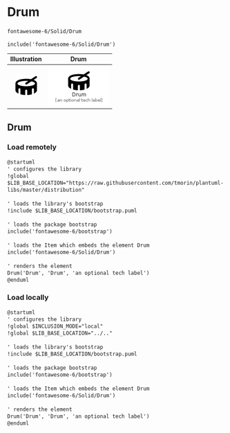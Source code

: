 # Drum


```text
fontawesome-6/Solid/Drum
```

```text
include('fontawesome-6/Solid/Drum')
```



| Illustration | Drum |
| :---: | :---: |
| ![illustration for Illustration](../../fontawesome-6/Solid/Drum.png) | ![illustration for Drum](../../fontawesome-6/Solid/Drum.Local.png) |




## Drum

### Load remotely
```plantuml
@startuml
' configures the library
!global $LIB_BASE_LOCATION="https://raw.githubusercontent.com/tmorin/plantuml-libs/master/distribution"

' loads the library's bootstrap
!include $LIB_BASE_LOCATION/bootstrap.puml

' loads the package bootstrap
include('fontawesome-6/bootstrap')

' loads the Item which embeds the element Drum
include('fontawesome-6/Solid/Drum')

' renders the element
Drum('Drum', 'Drum', 'an optional tech label')
@enduml
```

### Load locally
```plantuml
@startuml
' configures the library
!global $INCLUSION_MODE="local"
!global $LIB_BASE_LOCATION="../.."

' loads the library's bootstrap
!include $LIB_BASE_LOCATION/bootstrap.puml

' loads the package bootstrap
include('fontawesome-6/bootstrap')

' loads the Item which embeds the element Drum
include('fontawesome-6/Solid/Drum')

' renders the element
Drum('Drum', 'Drum', 'an optional tech label')
@enduml
```

